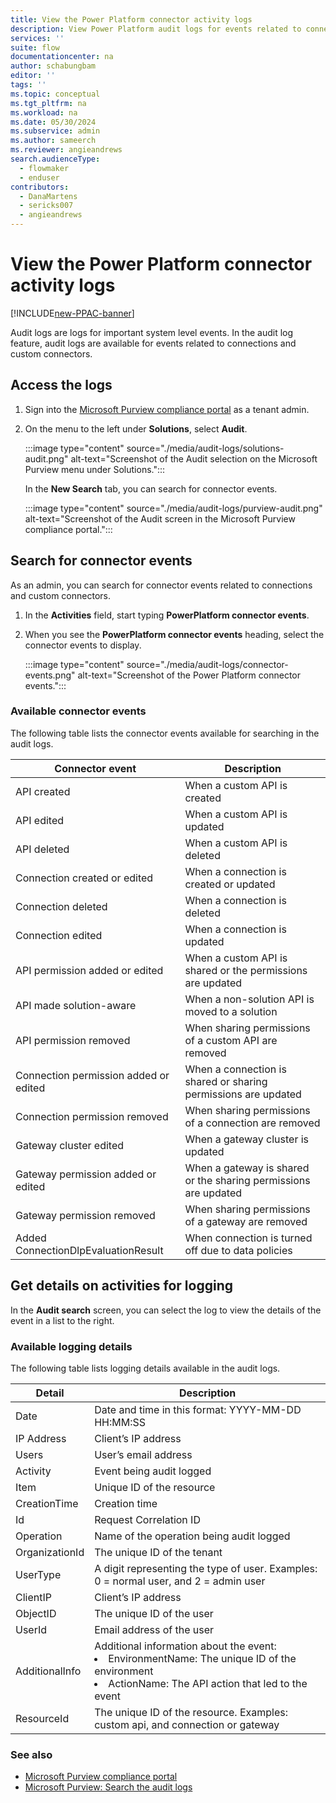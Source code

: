 ```yaml
---
title: View the Power Platform connector activity logs
description: View Power Platform audit logs for events related to connections and custom connectors.
services: ''
suite: flow
documentationcenter: na
author: schabungbam
editor: ''
tags: ''
ms.topic: conceptual
ms.tgt_pltfrm: na
ms.workload: na
ms.date: 05/30/2024
ms.subservice: admin
ms.author: sameerch
ms.reviewer: angieandrews
search.audienceType: 
  - flowmaker
  - enduser
contributors:
  - DanaMartens
  - sericks007
  - angieandrews
---
```


# View the Power Platform connector activity logs

[!INCLUDE[new-PPAC-banner](~/includes/new-PPAC-banner.md)]

Audit logs are logs for important system level events. In the audit log feature, audit logs are available for events related to connections and custom connectors.

## Access the logs

1. Sign into the [Microsoft Purview compliance portal](https://compliance.microsoft.com/) as a tenant admin.

1. On the menu to the left under **Solutions**, select **Audit**.

   :::image type="content" source="./media/audit-logs/solutions-audit.png" alt-text="Screenshot of the Audit selection on the Microsoft Purview menu under Solutions.":::

   In the **New Search** tab, you can search for connector events.

   :::image type="content" source="./media/audit-logs/purview-audit.png" alt-text="Screenshot of the Audit screen in the Microsoft Purview compliance portal.":::

## Search for connector events

As an admin, you can search for connector events related to connections and custom connectors.

1. In the **Activities** field, start typing **PowerPlatform connector events**.

1. When you see the **PowerPlatform connector events** heading, select the connector events to display.

   :::image type="content" source="./media/audit-logs/connector-events.png" alt-text="Screenshot of the Power Platform connector events.":::

### Available connector events

The following table lists the connector events available for searching in the audit logs.

|Connector event  |Description  |
|---------|---------|
|API created  |  When a custom API is created      |
|API edited    | When a custom API is updated        |
|API deleted    | When a custom API is deleted        |
|Connection created or edited    | When a connection is created or updated        |
|Connection deleted    | When a connection is deleted       |
|Connection edited    | When a connection is updated        |
|API permission added or edited   | When a custom API is shared or the permissions are updated |
|API made solution-aware    | When a non-solution API is moved to a solution        |
|API permission removed    | When sharing permissions of a custom API are removed        |
|Connection permission added or edited    | When a connection is shared or sharing permissions are updated       |
|Connection permission removed    | When sharing permissions of a connection are removed        |
|Gateway cluster edited    | When a gateway cluster is updated        |
|Gateway permission added or edited    | When a gateway is shared or the sharing permissions are updated      |
|Gateway permission removed   | When sharing permissions of a gateway are removed        |
|Added ConnectionDlpEvaluationResult |	When connection is turned off due to data policies |

## Get details on activities for logging

In the **Audit search** screen, you can select the log to view the details of the event in a list to the right.

### Available logging details

The following table lists logging details available in the audit logs.

|Detail  |Description  |
|---------|---------|
|Date     | Date and time in this format: YYYY-MM-DD HH:MM:SS       |
|IP Address   | Client’s IP address        |
|Users     | User’s email address        |
|Activity     | Event being audit logged        |
|Item     |  Unique ID of the resource       |
|CreationTime     |  Creation time       |
Id     | Request Correlation ID        |
|Operation     | Name of the operation being audit logged        |
|OrganizationId     | The unique ID of the tenant        |
|UserType     | A digit representing the type of user. Examples: 0 = normal user, and 2 = admin user       |
|ClientIP     | Client’s IP address     |
|ObjectID     | The unique ID of the user      |
|UserId     |  Email address of the user     |
|AdditionalInfo     | Additional information about the event:<br/></li><li>EnvironmentName: The unique ID of the environment<br/></li><li>ActionName: The API action that led to the event     |
|ResourceId     | The unique ID of the resource. Examples: custom api, and connection or gateway     |

### See also

- [Microsoft Purview compliance portal](https://compliance.microsoft.com/)
- [Microsoft Purview: Search the audit logs](/microsoft-365/compliance/search-the-audit-log-in-security-and-compliance#search-the-audit-log)
